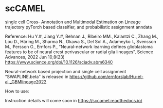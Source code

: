 # scCAMEL

single cell Cross- Annotation and Multimodal Estimation on Lineage trajectory
pyTorch based classifier, and probabilistic assignment
anndata


Reference: Hu Y.#, Jiang Y.#, Behnan J., Ribeiro MM., Kalantzi C., Zhang M., Lou D., Häring M., Sharma N., Okawa S., Del Sol A., Adameyko I., Svensson M., Persson O., Ernfors P., “Neural-network learning defines glioblastoma features to be of neural crest perivascular or radial glia lineages”, Science Advances, 2022 Jun 10;8(23) https://www.science.org/doi/10.1126/sciadv.abm6340

Neural-network based projection and single cell assignment “SWAPLINE.beta” is released in https://github.com/ernforslab/Hu-et-al._GBMlineage2022

How to use:

Instruction details will come soon  in https://sccamel.readthedocs.io/

